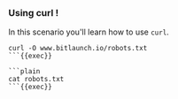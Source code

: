 <br>

### Using curl !

In this scenario you'll learn how to use `curl`.

```plain
curl -O www.bitlaunch.io/robots.txt
```{{exec}}

```plain
cat robots.txt
```{{exec}}